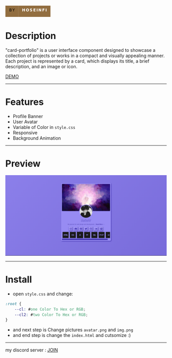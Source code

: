 [![By MoDeW](https://github.com/xo-aria/xo-aria/blob/main/by-me.png)](https://github.com/xo-aria)

# Description

"card-portfolio" is a user interface component designed to showcase a collection of projects or works in a compact and visually appealing manner. Each project is represented by a card, which displays its title, a brief description, and an image or icon.

[DEMO](https://hoseinfi.github.io/card-portifilo)

---

# Features

- Profile Banner
- User Avatar
- Variable of Color in `style.css`
- Responsive
- Background Animation

---

# Preview

![img](https://github.com/Hoseinfi/card-portifilo/blob/main/img%20(%20intro%20).png)

---

# Install

- open `style.css` and change:

```css
:root {
	--cl: #one Color To Hex or RGB;
	--cl2: #two Color To Hex or RGB;
}
```

- and next step is Change pictures `avatar.png` and `img.png`
- and end step is change the `index.html` and cutsomize :)

---

my discord server : [JOIN](https://discord.gg/tckXBhv3Rw)
